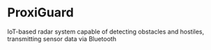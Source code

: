 # ProxiGuard
IoT-based radar system capable of detecting obstacles and hostiles, transmitting sensor data via Bluetooth
